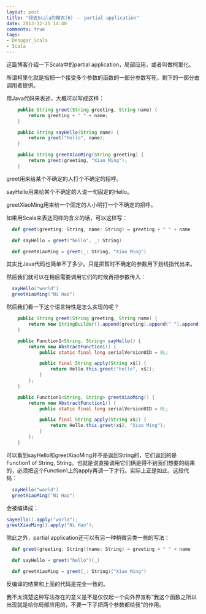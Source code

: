 ```yaml
---
layout: post
title: "褪去Scala的糖衣(6) -- partial application"
date: 2013-12-25 14:40
comments: true
tags:
- Desugar_Scala
- Scala
---
```


这篇博客介绍一下Scala中的partial application，局部应用，或者叫做柯里化。

所谓柯里化就是指把一个接受多个参数的函数的一部分参数写死，剩下的一部分由调用者提供。

用Java代码来表述，大概可以写成这样：

```java
    public String greet(String greeting, String name) {
        return greeting + " " + name;
    }

    public String sayHello(String name) {
        return greet("Hello", name);
    }

    public String greetXiaoMing(String greeting) {
        return greet(greeting, "Xiao Ming");
    }
```

greet用来给某个不确定的人打个不确定的招呼。

sayHello用来给某个不确定的人说一句固定的Hello。

greetXiaoMing用来给一个固定的人小明打一个不确定的招呼。

如果用Scala来表达同样的含义的话，可以这样写：

```scala
  def greet(greeting: String, name: String) = greeting + " " + name

  def sayHello = greet("hello", _: String)

  def greetXiaoMing = greet(_: String, "Xiao Ming")
```

其实比Java代码也简单不了多少。只是把暂时不确定的参数用下划线指代出来。

然后我们就可以在稍后需要调用它们的时候再把参数传入：

```scala
  sayHello("world")
  greetXiaoMing("Ni Hao")
```

然后我们看一下这个语言特性是怎么实现的呢？

```java
    public String greet(String greeting, String name) {
        return new StringBuilder().append(greeting).append(" ").append(name).toString();
    }

    public Function1<String, String> sayHello() {
        return new AbstractFunction1() {
            public static final long serialVersionUID = 0L;

            public final String apply(String x$1) {
                return Hello.this.greet("hello", x$1);
            }
        };
    }

    public Function1<String, String> greetXiaoMing() {
        return new AbstractFunction1() {
            public static final long serialVersionUID = 0L;

            public final String apply(String x$2) {
                return Hello.this.greet(x$2, "Xiao Ming");
            }
        };
    }
```

可以看到sayHello和greetXiaoMing并不是返回String的，它们返回的是Function1 of String, String。也就是说直接调用它们俩是得不到我们想要的结果的，必须把这个Function1上的apply再调一下才行。实际上正是如此，这段代码：

```scala
  sayHello("world")
  greetXiaoMing("Ni Hao")
```

会被编译成：

```java
sayHello().apply("world");
greetXiaoMing().apply("Ni Hao");
```

除此之外，partial application还可以有另一种稍微另类一些的写法：

```scala
  def greet(greeting: String)(name: String) = greeting + " " + name

  def sayHello = greet("hello")(_)

  def greetXiaoMing = greet(_: String)("Xiao Ming")
```

反编译的结果和上面的代码是完全一致的。

我不太清楚这种写法存在的意义是不是仅仅起一个向外界宣称“我这个函数之所以出现就是给你局部应用的，不要一下子把两个参数都给我”的作用。
